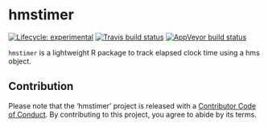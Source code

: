 
<!-- README.md is generated from README.Rmd. Please edit that file -->

# hmstimer

<!-- badges: start -->

[![Lifecycle:
experimental](https://img.shields.io/badge/lifecycle-experimental-orange.svg)](https://www.tidyverse.org/lifecycle/#experimental)
[![Travis build
status](https://travis-ci.org/poissonconsulting/hmstimer.svg?branch=master)](https://travis-ci.org/poissonconsulting/hmstimer)
[![AppVeyor build
status](https://ci.appveyor.com/api/projects/status/github/poissonconsulting/hmstimer?branch=master&svg=true)](https://ci.appveyor.com/project/poissonconsulting/hmstimer)
<!-- badges: end -->

`hmstimer` is a lightweight R package to track elapsed clock time using
a hms object.

## Contribution

Please note that the ‘hmstimer’ project is released with a [Contributor
Code of Conduct](CODE_OF_CONDUCT.md). By contributing to this project,
you agree to abide by its terms.
